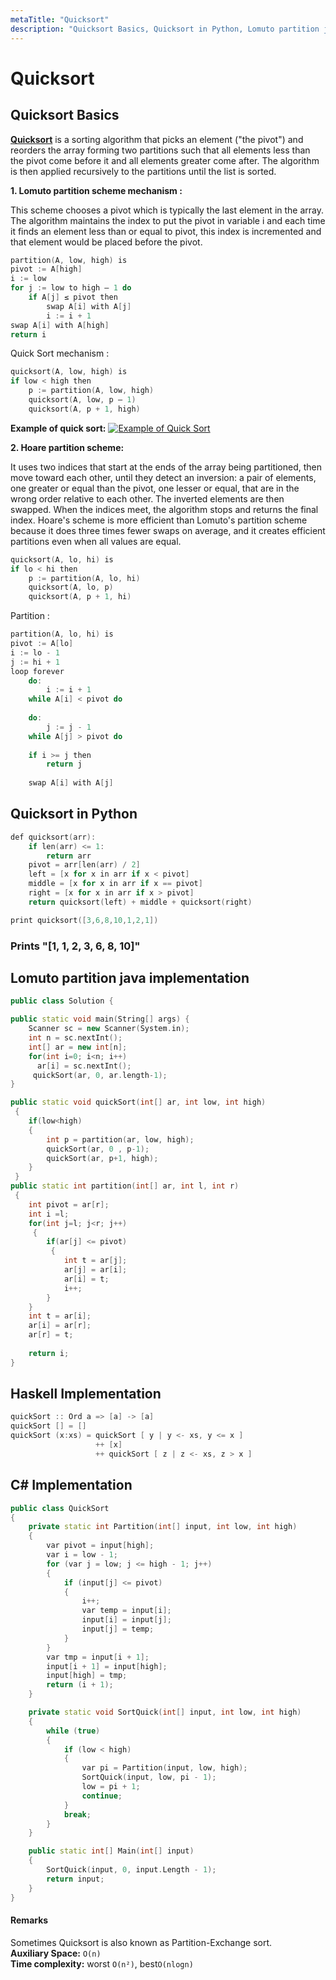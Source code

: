 ```yaml
---
metaTitle: "Quicksort"
description: "Quicksort Basics, Quicksort in Python, Lomuto partition java implementation, Haskell Implementation, C# Implementation"
---
```


# Quicksort



## Quicksort Basics


[**Quicksort**](https://en.wikipedia.org/wiki/Quicksort) is a sorting algorithm that picks an element ("the pivot") and reorders the array forming two partitions such that all elements less than the pivot come before it and all elements greater come after. The algorithm is then applied recursively to the partitions until the list is sorted.

**1. Lomuto partition scheme mechanism :<br>**

This scheme chooses a pivot which is typically the last element in the array. The algorithm maintains the index to put the pivot in variable i and each time it finds an element less than or equal to pivot, this index is incremented and that element would be placed before the pivot.

```cpp
partition(A, low, high) is
pivot := A[high]
i := low
for j := low to high – 1 do
    if A[j] ≤ pivot then
        swap A[i] with A[j]
        i := i + 1
swap A[i] with A[high]
return i

```

Quick Sort mechanism :

```cpp
quicksort(A, low, high) is
if low < high then
    p := partition(A, low, high)
    quicksort(A, low, p – 1)
    quicksort(A, p + 1, high)

```

**Example of quick sort:**
[<img src="https://i.stack.imgur.com/UWJZY.gif" alt="Example of Quick Sort" />](https://i.stack.imgur.com/UWJZY.gif)

**2. Hoare partition scheme: <br>**

It uses two indices that start at the ends of the array being partitioned, then move toward each other, until they detect an inversion: a pair of elements, one greater or equal than the pivot, one lesser or equal, that are in the wrong order relative to each other. The inverted elements are then swapped. When the indices meet, the algorithm stops and returns the final index.
Hoare's scheme is more efficient than Lomuto's partition scheme because it does three times fewer swaps on average, and it creates efficient partitions even when all values are equal.

```cpp
quicksort(A, lo, hi) is
if lo < hi then
    p := partition(A, lo, hi)
    quicksort(A, lo, p)
    quicksort(A, p + 1, hi)

```

Partition :

```cpp
partition(A, lo, hi) is
pivot := A[lo]
i := lo - 1
j := hi + 1
loop forever
    do:
        i := i + 1
    while A[i] < pivot do
    
    do:
        j := j - 1
    while A[j] > pivot do
    
    if i >= j then
        return j
    
    swap A[i] with A[j]

```



## Quicksort in Python


```cpp
def quicksort(arr):
    if len(arr) <= 1:
        return arr
    pivot = arr[len(arr) / 2]
    left = [x for x in arr if x < pivot]
    middle = [x for x in arr if x == pivot]
    right = [x for x in arr if x > pivot]
    return quicksort(left) + middle + quicksort(right)

print quicksort([3,6,8,10,1,2,1])

```

### Prints "[1, 1, 2, 3, 6, 8, 10]"



## Lomuto partition java implementation


```cpp
public class Solution {

public static void main(String[] args) {
    Scanner sc = new Scanner(System.in);
    int n = sc.nextInt();
    int[] ar = new int[n];
    for(int i=0; i<n; i++)
      ar[i] = sc.nextInt();
     quickSort(ar, 0, ar.length-1);   
}

public static void quickSort(int[] ar, int low, int high)
 {
    if(low<high)
    {
        int p = partition(ar, low, high);
        quickSort(ar, 0 , p-1);
        quickSort(ar, p+1, high);
    }    
 }   
public static int partition(int[] ar, int l, int r)
 {
    int pivot = ar[r];
    int i =l;
    for(int j=l; j<r; j++)
     {
        if(ar[j] <= pivot)
         {
            int t = ar[j];
            ar[j] = ar[i];
            ar[i] = t;
            i++;
        }   
    } 
    int t = ar[i];
    ar[i] = ar[r];
    ar[r] = t;
 
    return i;
} 

```



## Haskell Implementation


```cpp
quickSort :: Ord a => [a] -> [a]
quickSort [] = []
quickSort (x:xs) = quickSort [ y | y <- xs, y <= x ] 
                   ++ [x] 
                   ++ quickSort [ z | z <- xs, z > x ]

```



## C# Implementation


```cpp
public class QuickSort
{
    private static int Partition(int[] input, int low, int high)
    {
        var pivot = input[high];
        var i = low - 1;
        for (var j = low; j <= high - 1; j++)
        {
            if (input[j] <= pivot)
            {
                i++;
                var temp = input[i];
                input[i] = input[j];
                input[j] = temp;
            }
        }
        var tmp = input[i + 1];
        input[i + 1] = input[high];
        input[high] = tmp;
        return (i + 1);
    }

    private static void SortQuick(int[] input, int low, int high)
    {
        while (true)
        {
            if (low < high)
            {
                var pi = Partition(input, low, high);
                SortQuick(input, low, pi - 1);
                low = pi + 1;
                continue;
            }
            break;
        }
    }

    public static int[] Main(int[] input)
    {
        SortQuick(input, 0, input.Length - 1);
        return input;
    }
}

```



#### Remarks


Sometimes Quicksort is also known as Partition-Exchange sort.<br>
**Auxiliary Space:** `O(n)`<br>
**Time complexity:** worst `O(n²)`, best`O(nlogn)`

